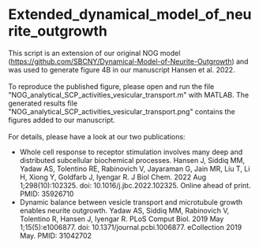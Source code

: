 # Extended_dynamical_model_of_neurite_outgrowth

This script is an extension of our original NOG model (https://github.com/SBCNY/Dynamical-Model-of-Neurite-Outgrowth) and was used to generate figure 4B in our manuscript Hansen et al. 2022.<br>
<br>
To reproduce the published figure, please open and run the file "NOG_analytical_SCP_activities_vesicular_transport.m" with MATLAB. The generated results file "NOG_analytical_SCP_activities_vesicular_transport.png" contains the figures added to our manuscript.<br>
<br>
For details, please have a look at our two publications:<br>
- Whole cell response to receptor stimulation involves many deep and distributed subcellular biochemical processes. Hansen J, Siddiq MM, Yadaw AS, Tolentino RE, Rabinovich V, Jayaraman G, Jain MR, Liu T, Li H, Xiong Y, Goldfarb J, Iyengar R. J Biol Chem. 2022 Aug 1;298(10):102325. doi: 10.1016/j.jbc.2022.102325. Online ahead of print.
PMID: 35926710
- Dynamic balance between vesicle transport and microtubule growth enables neurite outgrowth. Yadaw AS, Siddiq MM, Rabinovich V, Tolentino R, Hansen J, Iyengar R. PLoS Comput Biol. 2019 May 1;15(5):e1006877. doi: 10.1371/journal.pcbi.1006877. eCollection 2019 May. PMID: 31042702

